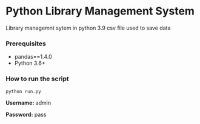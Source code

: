 # Python Library Management System
  Library managemnt sytem in python 3.9
  csv file used to save data
  

### Prerequisites
- pandas==1.4.0
- Python 3.6+


### How to run the script
<!--Remove the below lines and add yours -->
    python run.py
    
  **Username:** admin
      
  **Password:**   pass
